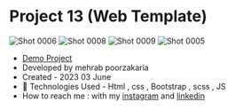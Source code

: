 # Project 13 (Web Template)

![Shot 0006](https://github.com/mmehrab-pz/project-15/assets/99506317/444895df-06e1-43f2-9b50-3b897bafdd77)
![Shot 0008](https://github.com/mmehrab-pz/project-15/assets/99506317/35c960fb-c29c-4372-843e-30f22101f8f6)
![Shot 0009](https://github.com/mmehrab-pz/project-15/assets/99506317/2a42ef0e-fd0d-4966-b25c-c6f53011eff2)
![Shot 0005](https://github.com/mmehrab-pz/project-15/assets/99506317/0b00239a-e57c-42b8-8f89-2dc636b551e4)


- [Demo Project](https://mmehrab-pz.github.io/project-15/)
- Developed by mehrab poorzakaria
- Created - 2023 03 June
- 🤖 Technologies Used - Html , css , Bootstrap , scss , JS
- How to reach me : with my
[instagram](https://www.instagram.com/mehrab.poorzakaria_web/) and
[linkedin](https://www.linkedin.com/in/mehrab-poorzakaria-1b2492237/)

